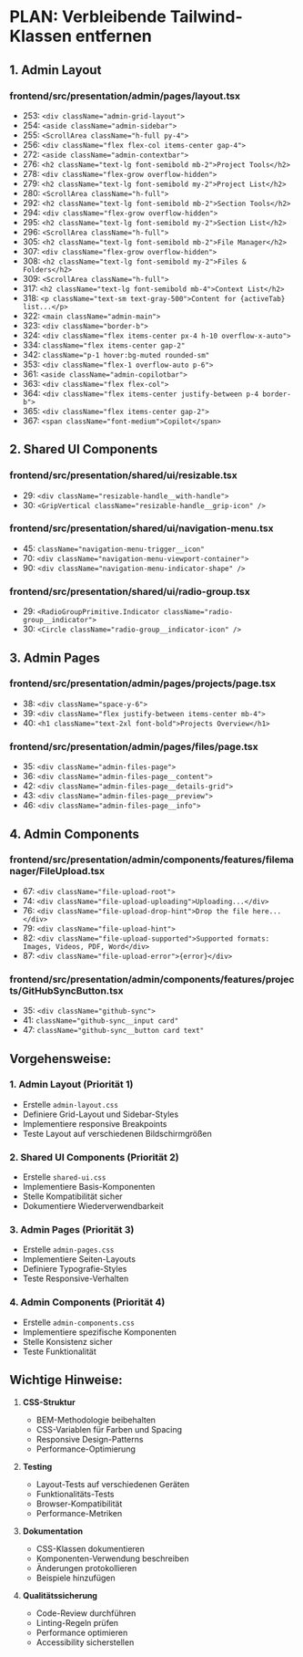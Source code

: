 # PLAN: Verbleibende Tailwind-Klassen entfernen

## 1. Admin Layout
### frontend/src/presentation/admin/pages/layout.tsx
- 253: `<div className="admin-grid-layout">`
- 254: `<aside className="admin-sidebar">`
- 255: `<ScrollArea className="h-full py-4">`
- 256: `<div className="flex flex-col items-center gap-4">`
- 272: `<aside className="admin-contextbar">`
- 276: `<h2 className="text-lg font-semibold mb-2">Project Tools</h2>`
- 278: `<div className="flex-grow overflow-hidden">`
- 279: `<h2 className="text-lg font-semibold my-2">Project List</h2>`
- 280: `<ScrollArea className="h-full">`
- 292: `<h2 className="text-lg font-semibold mb-2">Section Tools</h2>`
- 294: `<div className="flex-grow overflow-hidden">`
- 295: `<h2 className="text-lg font-semibold my-2">Section List</h2>`
- 296: `<ScrollArea className="h-full">`
- 305: `<h2 className="text-lg font-semibold mb-2">File Manager</h2>`
- 307: `<div className="flex-grow overflow-hidden">`
- 308: `<h2 className="text-lg font-semibold my-2">Files & Folders</h2>`
- 309: `<ScrollArea className="h-full">`
- 317: `<h2 className="text-lg font-semibold mb-4">Context List</h2>`
- 318: `<p className="text-sm text-gray-500">Content for {activeTab} list...</p>`
- 322: `<main className="admin-main">`
- 323: `<div className="border-b">`
- 324: `<div className="flex items-center px-4 h-10 overflow-x-auto">`
- 334: `className="flex items-center gap-2"`
- 342: `className="p-1 hover:bg-muted rounded-sm"`
- 353: `<div className="flex-1 overflow-auto p-6">`
- 361: `<aside className="admin-copilotbar">`
- 363: `<div className="flex flex-col">`
- 364: `<div className="flex items-center justify-between p-4 border-b">`
- 365: `<div className="flex items-center gap-2">`
- 367: `<span className="font-medium">Copilot</span>`

## 2. Shared UI Components
### frontend/src/presentation/shared/ui/resizable.tsx
- 29: `<div className="resizable-handle__with-handle">`
- 30: `<GripVertical className="resizable-handle__grip-icon" />`

### frontend/src/presentation/shared/ui/navigation-menu.tsx
- 45: `className="navigation-menu-trigger__icon"`
- 70: `<div className="navigation-menu-viewport-container">`
- 90: `<div className="navigation-menu-indicator-shape" />`

### frontend/src/presentation/shared/ui/radio-group.tsx
- 29: `<RadioGroupPrimitive.Indicator className="radio-group__indicator">`
- 30: `<Circle className="radio-group__indicator-icon" />`

## 3. Admin Pages
### frontend/src/presentation/admin/pages/projects/page.tsx
- 38: `<div className="space-y-6">`
- 39: `<div className="flex justify-between items-center mb-4">`
- 40: `<h1 className="text-2xl font-bold">Projects Overview</h1>`

### frontend/src/presentation/admin/pages/files/page.tsx
- 35: `<div className="admin-files-page">`
- 36: `<div className="admin-files-page__content">`
- 42: `<div className="admin-files-page__details-grid">`
- 43: `<div className="admin-files-page__preview">`
- 46: `<div className="admin-files-page__info">`

## 4. Admin Components
### frontend/src/presentation/admin/components/features/filemanager/FileUpload.tsx
- 67: `<div className="file-upload-root">`
- 74: `<div className="file-upload-uploading">Uploading...</div>`
- 76: `<div className="file-upload-drop-hint">Drop the file here...</div>`
- 79: `<div className="file-upload-hint">`
- 82: `<div className="file-upload-supported">Supported formats: Images, Videos, PDF, Word</div>`
- 87: `<div className="file-upload-error">{error}</div>`

### frontend/src/presentation/admin/components/features/projects/GitHubSyncButton.tsx
- 35: `<div className="github-sync">`
- 41: `className="github-sync__input card"`
- 47: `className="github-sync__button card text"`

## Vorgehensweise:

### 1. Admin Layout (Priorität 1)
- Erstelle `admin-layout.css`
- Definiere Grid-Layout und Sidebar-Styles
- Implementiere responsive Breakpoints
- Teste Layout auf verschiedenen Bildschirmgrößen

### 2. Shared UI Components (Priorität 2)
- Erstelle `shared-ui.css`
- Implementiere Basis-Komponenten
- Stelle Kompatibilität sicher
- Dokumentiere Wiederverwendbarkeit

### 3. Admin Pages (Priorität 3)
- Erstelle `admin-pages.css`
- Implementiere Seiten-Layouts
- Definiere Typografie-Styles
- Teste Responsive-Verhalten

### 4. Admin Components (Priorität 4)
- Erstelle `admin-components.css`
- Implementiere spezifische Komponenten
- Stelle Konsistenz sicher
- Teste Funktionalität

## Wichtige Hinweise:

1. **CSS-Struktur**
   - BEM-Methodologie beibehalten
   - CSS-Variablen für Farben und Spacing
   - Responsive Design-Patterns
   - Performance-Optimierung

2. **Testing**
   - Layout-Tests auf verschiedenen Geräten
   - Funktionalitäts-Tests
   - Browser-Kompatibilität
   - Performance-Metriken

3. **Dokumentation**
   - CSS-Klassen dokumentieren
   - Komponenten-Verwendung beschreiben
   - Änderungen protokollieren
   - Beispiele hinzufügen

4. **Qualitätssicherung**
   - Code-Review durchführen
   - Linting-Regeln prüfen
   - Performance optimieren
   - Accessibility sicherstellen 